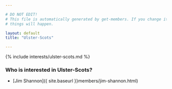 ```yaml
---

# DO NOT EDIT!
# This file is automatically generated by get-members. If you change it, bad
# things will happen.

layout: default
title: "Ulster-Scots"

---
```


{% include interests/ulster-scots.md %}

### Who is interested in Ulster-Scots?


* [Jim Shannon]({ site.baseurl }}members/jim-shannon.html)
